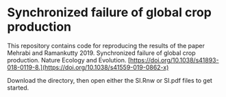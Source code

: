 # Synchronized failure of global crop production

This repository contains code for reproducing the results of the paper Mehrabi and Ramankutty 2019. Synchronized failure of global crop production. Nature Ecology and Evolution. [https://doi.org/10.1038/s41893-018-0119-8.](https://doi.org/10.1038/s41559-019-0862-x)

Download the directory, then open either the SI.Rnw or SI.pdf files to get started.
